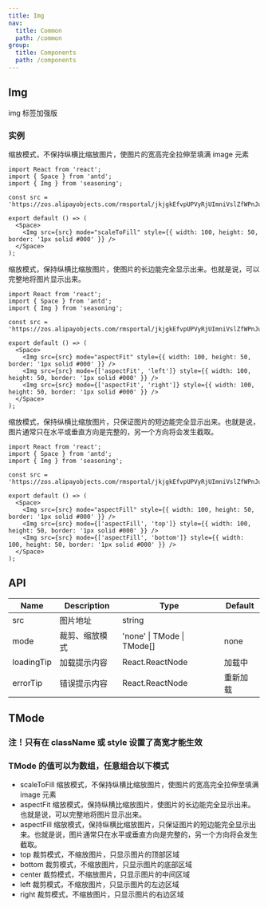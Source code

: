 ```yaml
---
title: Img
nav:
  title: Common
  path: /common
group:
  title: Components
  path: /components
---
```


## Img

img 标签加强版

### 实例

缩放模式，不保持纵横比缩放图片，使图片的宽高完全拉伸至填满 image 元素

```tsx
import React from 'react';
import { Space } from 'antd';
import { Img } from 'seasoning';

const src = 'https://zos.alipayobjects.com/rmsportal/jkjgkEfvpUPVyRjUImniVslZfWPnJuuZ.png';

export default () => (
  <Space>
    <Img src={src} mode="scaleToFill" style={{ width: 100, height: 50, border: '1px solid #000' }} />
  </Space>
);
```

缩放模式，保持纵横比缩放图片，使图片的长边能完全显示出来。也就是说，可以完整地将图片显示出来。

```tsx
import React from 'react';
import { Space } from 'antd';
import { Img } from 'seasoning';

const src = 'https://zos.alipayobjects.com/rmsportal/jkjgkEfvpUPVyRjUImniVslZfWPnJuuZ.png';

export default () => (
  <Space>
    <Img src={src} mode="aspectFit" style={{ width: 100, height: 50, border: '1px solid #000' }} />
    <Img src={src} mode={['aspectFit', 'left']} style={{ width: 100, height: 50, border: '1px solid #000' }} />
    <Img src={src} mode={['aspectFit', 'right']} style={{ width: 100, height: 50, border: '1px solid #000' }} />
  </Space>
);
```

缩放模式，保持纵横比缩放图片，只保证图片的短边能完全显示出来。也就是说，图片通常只在水平或垂直方向是完整的，另一个方向将会发生截取。

```tsx
import React from 'react';
import { Space } from 'antd';
import { Img } from 'seasoning';

const src = 'https://zos.alipayobjects.com/rmsportal/jkjgkEfvpUPVyRjUImniVslZfWPnJuuZ.png';

export default () => (
  <Space>
    <Img src={src} mode="aspectFill" style={{ width: 100, height: 50, border: '1px solid #000' }} />
    <Img src={src} mode={['aspectFill', 'top']} style={{ width: 100, height: 50, border: '1px solid #000' }} />
    <Img src={src} mode={['aspectFill', 'bottom']} style={{ width: 100, height: 50, border: '1px solid #000' }} />
  </Space>
);
```

## API

| Name       | Description    | Type                       | Default  |
| ---------- | -------------- | -------------------------- | -------- |
| src        | 图片地址       | string                     |          |
| mode       | 裁剪、缩放模式 | 'none' \| TMode \| TMode[] | none     |
| loadingTip | 加载提示内容   | React.ReactNode            | 加载中   |
| errorTip   | 错误提示内容   | React.ReactNode            | 重新加载 |

## TMode

### 注！只有在 className 或 style 设置了高宽才能生效

### TMode 的值可以为数组，任意组合以下模式

- scaleToFill 缩放模式，不保持纵横比缩放图片，使图片的宽高完全拉伸至填满 image 元素
- aspectFit 缩放模式，保持纵横比缩放图片，使图片的长边能完全显示出来。也就是说，可以完整地将图片显示出来。
- aspectFill 缩放模式，保持纵横比缩放图片，只保证图片的短边能完全显示出来。也就是说，图片通常只在水平或垂直方向是完整的，另一个方向将会发生截取。
- top 裁剪模式，不缩放图片，只显示图片的顶部区域
- bottom 裁剪模式，不缩放图片，只显示图片的底部区域
- center 裁剪模式，不缩放图片，只显示图片的中间区域
- left 裁剪模式，不缩放图片，只显示图片的左边区域
- right 裁剪模式，不缩放图片，只显示图片的右边区域
